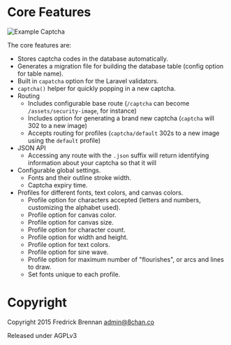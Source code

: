 # Core Features

![Example Captcha](https://cloud.githubusercontent.com/assets/9262991/10121734/304a129a-652d-11e5-8405-8702ba0dc924.png)

The core features are:

- Stores captcha codes in the database automatically.
- Generates a migration file for building the database table (config option for table name).
- Built in `capatcha` option for the Laravel validators.
- `captcha()` helper for quickly popping in a new captcha.
- Routing
  - Includes configurable base route (`/captcha` can become `/assets/security-image`, for instance)
  - Includes option for generating a brand new captcha (`captcha` will 302 to a new image)
  - Accepts routing for profiles (`captcha/default` 302s to a new image using the `default` profile)
- JSON API
  - Accessing any route with the `.json` suffix will return identifying information about your captcha so that it will
- Configurable global settings.
  - Fonts and their outline stroke width.
  - Captcha expiry time.
- Profiles for different fonts, text colors, and canvas colors.
  - Profile option for characters accepted (letters and numbers, customizing the alphabet used).
  - Profile option for canvas color.
  - Profile option for canvas size.
  - Profile option for character count.
  - Profile option for width and height.
  - Profile option for text colors.
  - Profile option for sine wave.
  - Profile option for maximum number of "flourishes", or arcs and lines to draw.
  - Set fonts unique to each profile.

# Copyright
Copyright 2015 Fredrick Brennan <admin@8chan.co>

Released under AGPLv3
